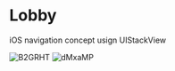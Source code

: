 # Lobby
iOS navigation concept usign UIStackView

![B2GRHT](http://i.makeagif.com/media/12-14-2016/B2GRHT.gif)
![dMxaMP](http://i.makeagif.com/media/12-14-2016/dMxaMP.gif)
